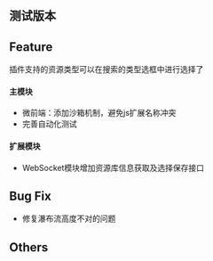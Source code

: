 ## **测试版本**
## Feature  
插件支持的资源类型可以在搜索的类型选框中进行选择了
#### 主模块
- 微前端：添加沙箱机制，避免js扩展名称冲突
- 完善自动化测试
#### 扩展模块
- WebSocket模块增加资源库信息获取及选择保存接口
## Bug Fix  
- 修复瀑布流高度不对的问题  

## Others  